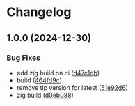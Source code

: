 # Changelog

## 1.0.0 (2024-12-30)


### Bug Fixes

* add zig build on ci ([d47c1db](https://github.com/aschiavon91/asdf-ghostty/commit/d47c1db38d687a094658035d0f924caf5166e3a5))
* build ([464fd9c](https://github.com/aschiavon91/asdf-ghostty/commit/464fd9ce5aec13a234b3bbe7effe0114f11b0a58))
* remove tip version for latest ([51e92d6](https://github.com/aschiavon91/asdf-ghostty/commit/51e92d6a3842a6e25da9635f55f1f035f8d5e535))
* zig build ([d0eb088](https://github.com/aschiavon91/asdf-ghostty/commit/d0eb088de668c3b080116a7cc22c7c0fd0db1372))
